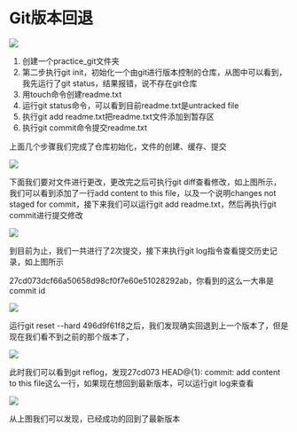 # Git版本回退

![](https://maoxianxin1996.oss-accelerate.aliyuncs.com/codechina1/2021071510:04:59.png)

1. 创建一个practice_git文件夹
2. 第二步执行git init，初始化一个由git进行版本控制的仓库，从图中可以看到，我先运行了git status，结果报错，说不存在git仓库
3. 用touch命令创建readme.txt
4. 运行git status命令，可以看到目前readme.txt是untracked file
5. 执行git add readme.txt把readme.txt文件添加到暂存区
6. 执行git commit命令提交readme.txt

上面几个步骤我们完成了仓库初始化，文件的创建、缓存、提交

![](https://maoxianxin1996.oss-accelerate.aliyuncs.com/codechina1/2021071510:49:48.png)

下面我们要对文件进行更改，更改完之后可执行git diff查看修改，如上图所示，我们可以看到添加了一行add content to this file，以及一个说明changes not staged for commit，接下来我们可以运行git add readme.txt，然后再执行git commit进行提交修改

![](https://maoxianxin1996.oss-accelerate.aliyuncs.com/codechina1/2021071510:55:10.png)

到目前为止，我们一共进行了2次提交，接下来执行git log指令查看提交历史记录，如上图所示

27cd073dcf66a50658d98cf0f7e60e51028292ab，你看到的这么一大串是commit id

![](https://maoxianxin1996.oss-accelerate.aliyuncs.com/codechina1/2021071511:01:50.png)

运行git reset --hard 496d9f61f8之后，我们发现确实回退到上一个版本了，但是现在我们看不到之前的那个版本了，

![](https://maoxianxin1996.oss-accelerate.aliyuncs.com/codechina1/2021071511:25:11.png)

此时我们可以看到git reflog，发现27cd073 HEAD@{1}: commit: add content to this file这么一行，如果现在想回到最新版本，可以运行git log来查看

![](https://maoxianxin1996.oss-accelerate.aliyuncs.com/codechina1/2021071511:26:51.png)

从上图我们可以发现，已经成功的回到了最新版本
